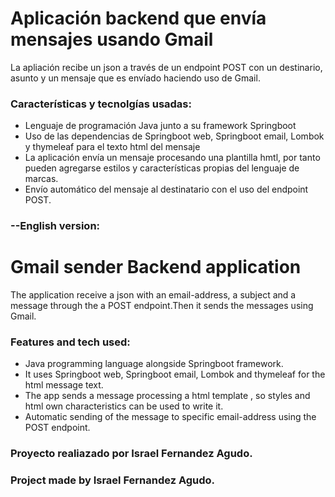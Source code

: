 # Aplicación backend que envía mensajes usando Gmail

La apliación recibe un json a través de un endpoint POST con un destinario, asunto y un mensaje que es envíado haciendo
uso de Gmail.

### Características y tecnolgías usadas:
* Lenguaje de programación Java junto a su framework Springboot
* Uso de las dependencias de Springboot web, Springboot email, Lombok y thymeleaf para el texto html del mensaje
* La aplicación envía un mensaje procesando una plantilla hmtl, por tanto pueden agregarse estilos y características
propias del lenguaje de marcas.
* Envío automático del mensaje al destinatario con el uso del endpoint POST.



###  --English version:


# Gmail sender Backend application

The application receive a json with an email-address, a subject and a message through the a POST endpoint.Then it sends the 
messages using Gmail.

### Features and tech used:
* Java programming language alongside Springboot framework.
* It uses Springboot web, Springboot email, Lombok and thymeleaf for the html message text.
* The app sends a message processing a html template , so styles and html own characteristics can be used to write it.
* Automatic sending of the message to specific email-address using the POST endpoint.


### Proyecto realiazado por Israel Fernandez Agudo.
### Project made by Israel Fernandez Agudo.

